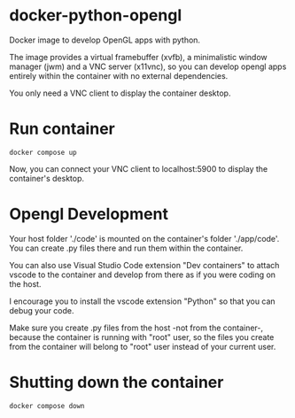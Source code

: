 # docker-python-opengl
<p>Docker image to develop OpenGL apps with python.</p>
<p>The image provides a virtual framebuffer (xvfb), a minimalistic window manager (jwm) and a VNC server (x11vnc), so you can develop opengl apps entirely within the container with no external dependencies.</p>
<p>You only need a VNC client to display the container desktop.</p>

# Run container

```
docker compose up
```
Now, you can connect your VNC client to localhost:5900 to display the container's desktop.
# Opengl Development
<p>Your host folder './code' is mounted on the container's folder './app/code'. You can create .py files there and run them within the container.</p>
<p>You can also use Visual Studio Code extension "Dev containers" to attach vscode to the container and develop from there as if you were coding on the host.</p>
<p>I encourage you to install the vscode extension "Python" so that you can debug your code.</p>
<p>Make sure you create .py files from the host -not from the container-, because the container is running with "root" user, so the files you create from the container will belong to "root" user instead of your current user.</p>

# Shutting down the container

```
docker compose down
```
